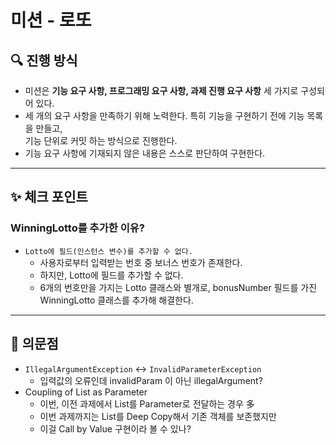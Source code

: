 # 미션 - 로또

## 🔍 진행 방식

- 미션은 **기능 요구 사항, 프로그래밍 요구 사항, 과제 진행 요구 사항** 세 가지로 구성되어 있다.
- 세 개의 요구 사항을 만족하기 위해 노력한다. 특히 기능을 구현하기 전에 기능 목록을 만들고,<br>기능 단위로 커밋 하는 방식으로 진행한다.
- 기능 요구 사항에 기재되지 않은 내용은 스스로 판단하여 구현한다.

* * *

## ✨ 체크 포인트
### WinningLotto를 추가한 이유?
- `Lotto에 필드(인스턴스 변수)를 추가할 수 없다.`
    - 사용자로부터 입력받는 번호 중 보너스 번호가 존재한다.
    - 하지만, Lotto에 필드를 추가할 수 없다.
    - 6개의 번호만을 가지는 Lotto 클래스와 별개로, bonusNumber 필드를 가진<br>WinningLotto 클래스를 추가해 해결한다.

* * *

## 🤔 의문점
- `IllegalArgumentException` <-> `InvalidParameterException`
    - 입력값의 오류인데 invalidParam 이 아닌 illegalArgument?
- Coupling of List as Parameter
    - 이번, 이전 과제에서 List를 Parameter로 전달하는 경우 多
    - 이번 과제까지는 List를 Deep Copy해서 기존 객체를 보존했지만
    - 이걸 Call by Value 구현이라 볼 수 있나?